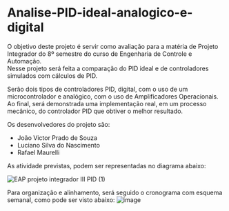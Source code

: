 # Analise-PID-ideal-analogico-e-digital
O objetivo deste projeto é servir como avaliação para a matéria de Projeto Integrador do 8º semestre do curso de Engenharia de Controle e Automação.  
Nesse projeto será feita a comparação do PID ideal e de controladores simulados com cálculos de PID. 

Serão dois tipos de controladores PID, digital, com o uso de um microcontrolador e analógico, com o uso de Amplificadores Operacionais.  
Ao final, será demonstrada uma implementação real, em um processo mecânico, do controlador PID que obtiver o melhor resultado.

Os desenvolvedores do projeto são:
- João Victor Prado de Souza
- Luciano Silva do Nascimento
- Rafael Maurelli 

As atividade previstas, podem ser representadas no diagrama abaixo:

![EAP projeto integrador III PID (1)](https://user-images.githubusercontent.com/48776982/135701003-7de17360-c9b4-435f-a483-e9c76cda139e.png)


Para organização e alinhamento, será seguido o cronograma com esquema semanal, como pode ser visto abaixo:
![image](https://user-images.githubusercontent.com/48776982/132596671-f5fd753c-b394-4595-9b0a-ae66f2175775.png)




